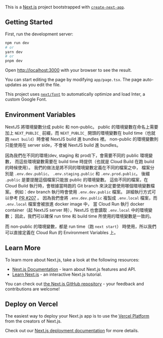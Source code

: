 This is a [Next.js](https://nextjs.org/) project bootstrapped with [`create-next-app`](https://github.com/vercel/next.js/tree/canary/packages/create-next-app).

## Getting Started

First, run the development server:

```bash
npm run dev
# or
yarn dev
# or
pnpm dev
```

Open [http://localhost:3000](http://localhost:3000) with your browser to see the result.

You can start editing the page by modifying `app/page.tsx`. The page auto-updates as you edit the file.

This project uses [`next/font`](https://nextjs.org/docs/basic-features/font-optimization) to automatically optimize and load Inter, a custom Google Font.

## Environment Variables
NextJS 將環境變數分成 public 和 non-public。
public 的環境變數在命名上需要加上 `NEXT_PUBLIC_` 前綴，而 `NEXT_PUBLIC_` 開頭的環境變數在 build time（也就跑 `next build`）時會被 NextJS build 進 bundles 裡。
non-public 的環境變數則只能使用在 server side，不會被 NextJS build 進 bundles。

因為我們在不同的環境(dev, staging 和 prod)下，會需要不同的 public 環境變數，
而這些環境變數需要在 build time 時提供（也就是 Cloud Build 在跑 build 的時候使用）。
我們的做法是將不同的環境變數定義在不同的檔案之中，
檔案分別是 `.env.dev.public`、 `.env.staging.public` 和 `.env.prod.public`。
後綴 `.public` 是要提醒這個檔案只能放 public 的環境變數。
這些不同的檔案，在 Cloud Build 執行時，會根據當時跑的 Git branch 來決定要使用哪個環境變數檔案。
例如：dev branch 執行時會使用 `.env.dev.public` 檔案。
詳細執行方式可以參考 [PR #207](https://github.com/kids-reporter/kids-reporter-monorepo/pull/207) 。
因為我們會將 `.env.dev.public` 複製成 `.env.local` 檔案，而 `.env.local` 檔案會被放進 docker image 中，
當 Cloud Run 執行 docker container（起 NextJS server 時），NextJS 也會讀取 `.env.local` 中的環境變數；
因此，我們可以確保 run time 和 build time 所使用的環境變數是一致的。

而 non-public 的環境變數，都是 run time（跑 `next start`） 時使用，所以我們可以直接定義在 Cloud Run 的 Environment Variables 上。

## Learn More

To learn more about Next.js, take a look at the following resources:

- [Next.js Documentation](https://nextjs.org/docs) - learn about Next.js features and API.
- [Learn Next.js](https://nextjs.org/learn) - an interactive Next.js tutorial.

You can check out [the Next.js GitHub repository](https://github.com/vercel/next.js/) - your feedback and contributions are welcome!

## Deploy on Vercel

The easiest way to deploy your Next.js app is to use the [Vercel Platform](https://vercel.com/new?utm_medium=default-template&filter=next.js&utm_source=create-next-app&utm_campaign=create-next-app-readme) from the creators of Next.js.

Check out our [Next.js deployment documentation](https://nextjs.org/docs/deployment) for more details.
